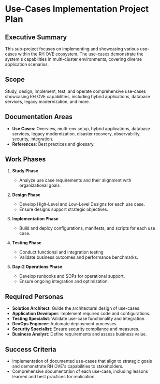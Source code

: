 # Use-Cases Implementation Project Plan

## Executive Summary

This sub-project focuses on implementing and showcasing various use-cases within the RH OVE ecosystem. The use-cases demonstrate the system's capabilities in multi-cluster environments, covering diverse application scenarios.

## Scope

Study, design, implement, test, and operate comprehensive use-cases showcasing RH OVE capabilities, including hybrid applications, database services, legacy modernization, and more.

## Documentation Areas
- **Use Cases**: Overview, multi-env setup, hybrid applications, database services, legacy modernization, disaster recovery, observability, security, integration.
- **References**: Best practices and glossary.

## Work Phases
1. **Study Phase**
   - Analyze use case requirements and their alignment with organizational goals.

2. **Design Phase**
   - Develop High-Level and Low-Level Designs for each use case.
   - Ensure designs support strategic objectives.

3. **Implementation Phase**
   - Build and deploy configurations, manifests, and scripts for each use case.

4. **Testing Phase**
   - Conduct functional and integration testing 
   - Validate business outcomes and performance benchmarks.

5. **Day-2 Operations Phase**
   - Develop runbooks and SOPs for operational support.
   - Ensure ongoing integration and optimization.

## Required Personas
- **Solution Architect**: Guide the architectural design of use-cases.
- **Application Developer**: Implement required code and configurations.
- **Testing Specialist**: Validate use-case functionality and integration.
- **DevOps Engineer**: Automate deployment processes.
- **Security Specialist**: Ensure security compliance and measures.
- **Business Analyst**: Define requirements and assess business value.

## Success Criteria
- Implementation of documented use-cases that align to strategic goals and demonstrate RH OVE's capabilities to stakeholders.
- Comprehensive documentation of each use-case, including lessons learned and best practices for replication.
